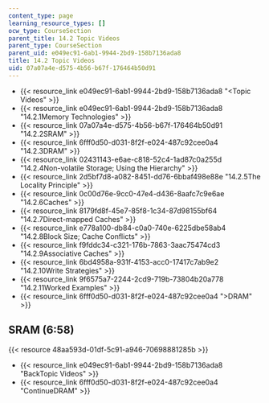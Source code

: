 ```yaml
---
content_type: page
learning_resource_types: []
ocw_type: CourseSection
parent_title: 14.2 Topic Videos
parent_type: CourseSection
parent_uid: e049ec91-6ab1-9944-2bd9-158b7136ada8
title: 14.2 Topic Videos
uid: 07a07a4e-d575-4b56-b67f-176464b50d91
---
```


*   {{< resource_link e049ec91-6ab1-9944-2bd9-158b7136ada8 "\<Topic Videos" >}}
*   {{< resource_link e049ec91-6ab1-9944-2bd9-158b7136ada8 "14.2.1Memory Technologies" >}}
*   {{< resource_link 07a07a4e-d575-4b56-b67f-176464b50d91 "14.2.2SRAM" >}}
*   {{< resource_link 6fff0d50-d031-8f2f-e024-487c92cee0a4 "14.2.3DRAM" >}}
*   {{< resource_link 02431143-e6ae-c818-52c4-1ad87c0a255d "14.2.4Non-volatile Storage; Using the Hierarchy" >}}
*   {{< resource_link 2d5bf7d8-a082-8451-dd76-6bbaf498e88e "14.2.5The Locality Principle" >}}
*   {{< resource_link 0c00d76e-9cc0-47e4-d436-8aafc7c9e6ae "14.2.6Caches" >}}
*   {{< resource_link 8179fd8f-45e7-85f8-1c34-87d98155bf64 "14.2.7Direct-mapped Caches" >}}
*   {{< resource_link e778a100-db84-c0a0-740e-6225dbe58ab4 "14.2.8Block Size; Cache Conflicts" >}}
*   {{< resource_link f9fddc34-c321-176b-7863-3aac75474cd3 "14.2.9Associative Caches" >}}
*   {{< resource_link 6bd4958a-931f-4153-acc0-17417c7ab9e2 "14.2.10Write Strategies" >}}
*   {{< resource_link 9f6575a7-2244-2cd9-719b-73804b20a778 "14.2.11Worked Examples" >}}
*   {{< resource_link 6fff0d50-d031-8f2f-e024-487c92cee0a4 "\>DRAM" >}}

SRAM (6:58)
-----------

{{< resource 48aa593d-01df-5c91-a946-70698881285b >}}

*   {{< resource_link e049ec91-6ab1-9944-2bd9-158b7136ada8 "BackTopic Videos" >}}
*   {{< resource_link 6fff0d50-d031-8f2f-e024-487c92cee0a4 "ContinueDRAM" >}}